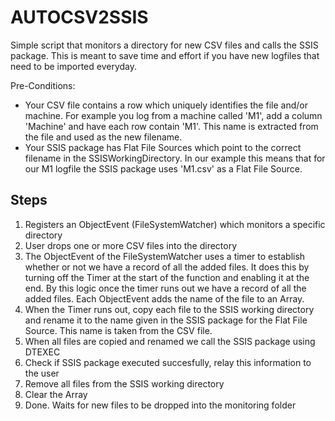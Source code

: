 # AUTOCSV2SSIS
Simple script that monitors a directory for new CSV files and calls the SSIS package. This is meant to save time and effort if you have new logfiles that need to be imported everyday. 

Pre-Conditions:
- Your CSV file contains a row which uniquely identifies the file and/or machine. For example you log from a machine called 'M1', add a column 'Machine' and have each row contain 'M1'. This name is extracted from the file and used as the new filename. 
- Your SSIS package has Flat File Sources which point to the correct filename in the SSISWorkingDirectory. In our example this means that for our M1 logfile the SSIS package uses 'M1.csv' as a Flat File Source.

## Steps

1. Registers an ObjectEvent (FileSystemWatcher) which monitors a specific directory
2. User drops one or more CSV files into the directory
3. The ObjectEvent of the FileSystemWatcher uses a timer to establish whether or not we have a record of all the added files. It does this by turning off the Timer at the start of the function and enabling it at the end. By this logic once the timer runs out we have a record of all the added files. Each ObjectEvent adds the name of the file to an Array.
4. When the Timer runs out, copy each file to the SSIS working directory and rename it to the name given in the SSIS package for the Flat File Source. This name is taken from the CSV file. 
5. When all files are copied and renamed we call the SSIS package using DTEXEC
6. Check if SSIS package executed succesfully, relay this information to the user
7. Remove all files from the SSIS working directory
8. Clear the Array
9. Done. Waits for new files to be dropped into the monitoring folder

